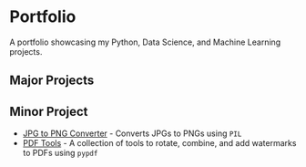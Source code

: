 # Portfolio
A portfolio showcasing my Python, Data Science, and Machine Learning projects.

## Major Projects

## Minor Project
* [JPG to PNG Converter](https://github.com/nwferreri/JPG-to-PNG-converter) - Converts JPGs to PNGs using `PIL`
* [PDF Tools](https://github.com/nwferreri/PDF-tools) - A collection of tools to rotate, combine, and add watermarks to PDFs using `pypdf`
